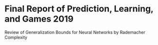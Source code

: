 # Final Report of Prediction, Learning, and Games 2019

Review of Generalization Bounds for Neural Networks by Rademacher Complexity